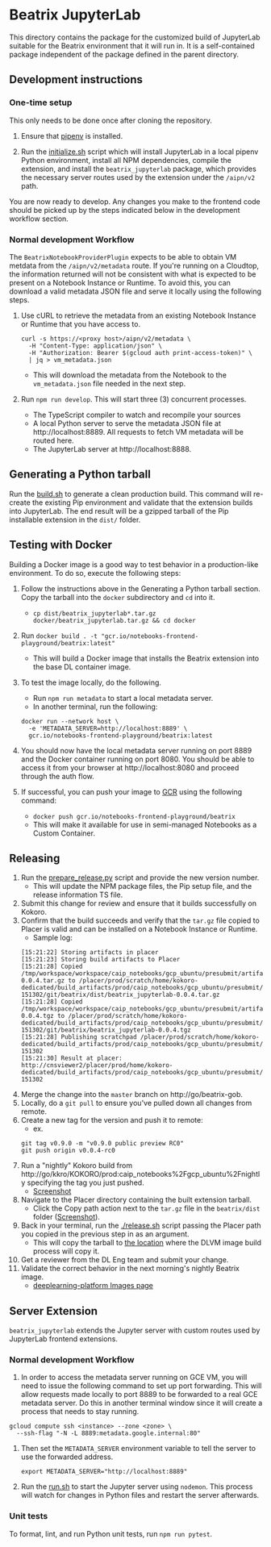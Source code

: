 # Beatrix JupyterLab

This directory contains the package for the customized build of JupyterLab
suitable for the Beatrix environment that it will run in. It is a self-contained
package independent of the package defined in the parent directory.

## Development instructions

### One-time setup

This only needs to be done once after cloning the repository.

1. Ensure that [pipenv](https://pypi.org/project/pipenv/) is installed.

1. Run the [initialize.sh](./initialize.sh) script which will install JupyterLab
   in a local pipenv Python environment, install all NPM dependencies, compile
   the extension, and install the `beatrix_jupyterlab` package, which provides
   the necessary server routes used by the extension under the `/aipn/v2` path.

You are now ready to develop. Any changes you make to the frontend code should
be picked up by the steps indicated below in the development workflow section.

### Normal development Workflow

The `BeatrixNotebookProviderPlugin` expects to be able to obtain VM metdata
from the `/aipn/v2/metadata` route. If you're running on a Cloudtop, the
information returned will not be consistent with what is expected to be
present on a Notebook Instance or Runtime. To avoid this, you can download
a valid metadata JSON file and serve it locally using the following steps.

1. Use cURL to retrieve the metadata from an existing Notebook Instance or
   Runtime that you have access to.

   ```
   curl -s https://<proxy host>/aipn/v2/metadata \
     -H "Content-Type: application/json" \
     -H "Authorization: Bearer $(gcloud auth print-access-token)" \
     | jq > vm_metadata.json
   ```

   - This will download the metadata from the Notebook to the `vm_metadata.json`
     file needed in the next step.

1. Run `npm run develop`. This will start three (3) concurrent processes.

   - The TypeScript compiler to watch and recompile your sources
   - A local Python server to serve the metadata JSON file
     at http://localhost:8889. All requests to fetch VM metadata will be routed
     here.
   - The JupyterLab server at http://localhost:8888.

## Generating a Python tarball

Run the [build.sh](./build.sh) to generate a clean production build. This
command will re-create the existing Pip environment and validate that the
extension builds into JupyterLab. The end result will be a gzipped tarball
of the Pip installable extension in the `dist/` folder.

## Testing with Docker

Building a Docker image is a good way to test behavior in a production-like
environment. To do so, execute the following steps:

1. Follow the instructions above in the Generating a Python tarball section.
   Copy the tarball into the `docker` subdirectory and `cd` into it.
   - `cp dist/beatrix_jupyterlab*.tar.gz docker/beatrix_jupyterlab.tar.gz && cd docker`
1. Run `docker build . -t "gcr.io/notebooks-frontend-playground/beatrix:latest"`
   - This will build a Docker image that installs the Beatrix extension into
     the base DL container image.
1. To test the image locally, do the following.

   - Run `npm run metadata` to start a local metadata server.
   - In another terminal, run the following:

   ```
   docker run --network host \
     -e 'METADATA_SERVER=http://localhost:8889' \
     gcr.io/notebooks-frontend-playground/beatrix:latest
   ```

1. You should now have the local metadata server running on port 8889 and the
   Docker container running on port 8080. You should be able to access it
   from your browser at http://localhost:8080 and proceed through the auth flow.
1. If successful, you can push your image to [GCR](http://go/ccp-gcr/notebooks-frontend-playground/global/beatrix?project=notebooks-frontend-playground) using the following command:
   - `docker push gcr.io/notebooks-frontend-playground/beatrix`
   - This will make it available for use in semi-managed Notebooks as a Custom
     Container.

## Releasing

1. Run the [prepare_release.py](./prepare_release.py) script and provide the
   new version number.
   - This will update the NPM package files, the Pip setup file, and the
     release information TS file.
1. Submit this change for review and ensure that it builds successfully on
   Kokoro.
1. Confirm that the build succeeds and verify that the `tar.gz` file copied to
   Placer is valid and can be installed on a Notebook Instance or Runtime.
   - Sample log:
   ```
   [15:21:22] Storing artifacts in placer
   [15:21:23] Storing build artifacts to Placer
   [15:21:28] Copied /tmp/workspace/workspace/caip_notebooks/gcp_ubuntu/presubmit/artifacts/git/beatrix/dist/beatrix_jupyterlab-0.0.4.tar.gz to /placer/prod/scratch/home/kokoro-dedicated/build_artifacts/prod/caip_notebooks/gcp_ubuntu/presubmit/522/20210722-151302/git/beatrix/dist/beatrix_jupyterlab-0.0.4.tar.gz
   [15:21:28] Copied /tmp/workspace/workspace/caip_notebooks/gcp_ubuntu/presubmit/artifacts/git/beatrix/beatrix_jupyterlab-0.0.4.tgz to /placer/prod/scratch/home/kokoro-dedicated/build_artifacts/prod/caip_notebooks/gcp_ubuntu/presubmit/522/20210722-151302/git/beatrix/beatrix_jupyterlab-0.0.4.tgz
   [15:21:28] Publishing scratchpad /placer/prod/scratch/home/kokoro-dedicated/build_artifacts/prod/caip_notebooks/gcp_ubuntu/presubmit/522/20210722-151302
   [15:21:30] Result at placer: http://cnsviewer2/placer/prod/home/kokoro-dedicated/build_artifacts/prod/caip_notebooks/gcp_ubuntu/presubmit/522/20210722-151302
   ```
1. Merge the change into the `master` branch on http://go/beatrix-gob.
1. Locally, do a `git pull` to ensure you've pulled down all changes from remote.
1. Create a new tag for the version and push it to remote:
   - ex.
   ```
   git tag v0.9.0 -m "v0.9.0 public preview RC0"
   git push origin v0.0.4-rc0
   ```
1. Run a "nightly" Kokoro build from http://go/kkro/KOKORO/prod:caip_notebooks%2Fgcp_ubuntu%2Fnightly
   specifying the tag you just pushed.
   - [Screenshot](http://screen/3FPr3KPNqRE96Kn.png)
1. Navigate to the Placer directory containing the built extension tarball.
   - Click the Copy path action next to the `tar.gz` file in the `beatrix/dist`
     folder ([Screenshot](http://screen/9dPMTCcLq8feWXg.png)).
1. Back in your terminal, run the [./release.sh](./release.sh) script passing the Placer
   path you copied in the previous step in as an argument.
   - This will copy the tarball to [the location](http://screen/6XyQPpLVN6Ftuqk.png)
     where the DLVM image build process will copy it.
1. Get a reviewer from the DL Eng team and submit your change.
1. Validate the correct behavior in the next morning's nightly Beatrix image.
   - [deeplearning-platform Images page](<http://go/ccp-img?project=deeplearning-platform&pageState=(%22images%22:(%22s%22:%5B(%22i%22:%22creationTimestamp%22,%22s%22:%221%22),(%22i%22:%22type%22,%22s%22:%220%22),(%22i%22:%22name%22,%22s%22:%220%22)%5D,%22f%22:%22%255B%257B_22k_22_3A_22_22_2C_22t_22_3A10_2C_22v_22_3A_22_5C_22beatrix_5C_22_22%257D%255D%22))>)

## Server Extension

`beatrix_jupyterlab` extends the Jupyter server with custom routes used by
JupyterLab frontend extensions.

### Normal development Workflow

1. In order to access the metadata server running on GCE VM, you will need to
   issue the following command to set up port forwarding. This will allow
   requests made locally to port 8889 to be forwarded to a real GCE metadata
   server. Do this in another terminal window since it will create a process
   that needs to stay running.

```
gcloud compute ssh <instance> --zone <zone> \
  --ssh-flag "-N -L 8889:metadata.google.internal:80"
```

1. Then set the `METADATA_SERVER` environment variable to tell the server to use
   the forwarded address.

   `export METADATA_SERVER="http://localhost:8889"`

1. Run the [run.sh](./run.sh) to start the Jupyter server using `nodemon`.
   This process will watch for changes in Python files and restart the server
   afterwards.

### Unit tests

To format, lint, and run Python unit tests, run `npm run pytest`.
